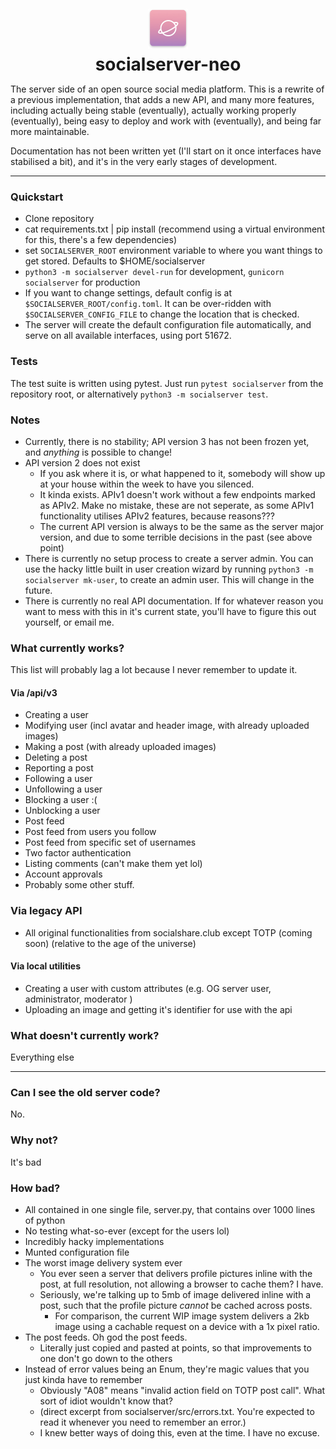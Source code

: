 <div align="center">
    <img src="socialserver/static/logo.png" style="width:64px;margin-top:12px;margin-bottom:5px;"/>
    <h1 style="margin-top:0;margin-bottom:5px;">socialserver-neo</h1>
</div>

The server side of an open source social media platform. This is a rewrite of a previous implementation, that adds a new
API, and many more features, including actually being stable (eventually), actually working properly (eventually), being
easy to deploy and work with (eventually), and being far more maintainable.

Documentation has not been written yet (I'll start on it once interfaces have stabilised a bit), and it's in the very
early stages of development.

---

### Quickstart

- Clone repository
- cat requirements.txt | pip install (recommend using a virtual environment for this, there's a few dependencies)
- set ```SOCIALSERVER_ROOT``` environment variable to where you want things to get stored. Defaults to
  $HOME/socialserver
- ```python3 -m socialserver devel-run``` for development, ```gunicorn socialserver``` for production
- If you want to change settings, default config is at ```$SOCIALSERVER_ROOT/config.toml```. It can be over-ridden with
  ```$SOCIALSERVER_CONFIG_FILE``` to change the location that is checked.
- The server will create the default configuration file automatically, and serve on all available interfaces, using port
    51672.

### Tests

The test suite is written using pytest. Just run ```pytest socialserver``` from the repository root, or alternatively
```python3 -m socialserver test```.

### Notes

- Currently, there is no stability; API version 3 has not been frozen yet, and *anything* is possible to change!
- API version 2 does not exist
    - If you ask where it is, or what happened to it, somebody will show up at your house within the week to have you
      silenced.
    - It kinda exists. APIv1 doesn't work without a few endpoints marked as APIv2. Make no mistake, these are not
      seperate, as some APIv1 functionality utilises APIv2 features, because reasons???
    - The current API version is always to be the same as the server major version, and due to some terrible decisions
      in the past (see above point)
- There is currently no setup process to create a server admin. You can use the hacky little built in user creation
  wizard by running ```python3 -m socialserver mk-user```, to create an admin user. This will change in the future.
- There is currently no real API documentation. If for whatever reason you want to mess with this in it's current state,
  you'll have to figure this out yourself, or email me.

### What currently works?

This list will probably lag a lot because I never remember to update it.

#### Via /api/v3

- Creating a user
- Modifying user (incl avatar and header image, with already uploaded images)
- Making a post (with already uploaded images)
- Deleting a post
- Reporting a post
- Following a user
- Unfollowing a user
- Blocking a user :(
- Unblocking a user
- Post feed
- Post feed from users you follow
- Post feed from specific set of usernames
- Two factor authentication
- Listing comments (can't make them yet lol)
- Account approvals
- Probably some other stuff.

### Via legacy API

- All original functionalities from socialshare.club except TOTP (coming soon) (relative to the age of the universe)

#### Via local utilities

- Creating a user with custom attributes (e.g. OG server user, administrator, moderator )
- Uploading an image and getting it's identifier for use with the api

### What doesn't currently work?

Everything else

---

### Can I see the old server code?

No.

### Why not?

It's bad

### How bad?

- All contained in one single file, server.py, that contains over 1000 lines of python
- No testing what-so-ever (except for the users lol)
- Incredibly hacky implementations
- Munted configuration file
- The worst image delivery system ever
    - You ever seen a server that delivers profile pictures inline with the post, at full resolution, not allowing a
      browser to cache them? I have.
    - Seriously, we're talking up to 5mb of image delivered inline with a post, such that the profile picture *cannot*
      be cached across posts.
        - For comparison, the current WIP image system delivers a 2kb image using a cachable request on a device with a
          1x pixel ratio.
- The post feeds. Oh god the post feeds.
    - Literally just copied and pasted at points, so that improvements to one don't go down to the others
- Instead of error values being an Enum, they're magic values that you just kinda have to remember
    - Obviously "A08" means "invalid action field on TOTP post call". What sort of idiot wouldn't know that?
    - (direct excerpt from socialserver/src/errors.txt. You're expected to read it whenever you need to remember an
      error.)
    - I knew better ways of doing this, even at the time. I have no excuse.
